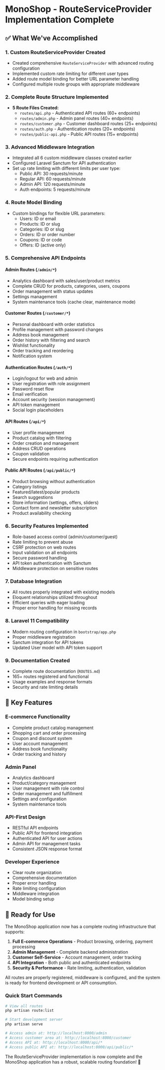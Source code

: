 # MonoShop - RouteServiceProvider Implementation Complete

## ✅ What We've Accomplished

### 1. **Custom RouteServiceProvider Created**
- Created comprehensive `RouteServiceProvider` with advanced routing configuration
- Implemented custom rate limiting for different user types
- Added route model binding for better URL parameter handling
- Configured multiple route groups with appropriate middleware

### 2. **Complete Route Structure Implemented**
- **5 Route Files Created:**
  - `routes/api.php` - Authenticated API routes (60+ endpoints)
  - `routes/admin.php` - Admin panel routes (40+ endpoints) 
  - `routes/customer.php` - Customer dashboard routes (25+ endpoints)
  - `routes/auth.php` - Authentication routes (20+ endpoints)
  - `routes/public-api.php` - Public API routes (15+ endpoints)

### 3. **Advanced Middleware Integration**
- Integrated all 6 custom middleware classes created earlier
- Configured Laravel Sanctum for API authentication
- Set up rate limiting with different limits per user type:
  - Public API: 30 requests/minute
  - Regular API: 60 requests/minute  
  - Admin API: 120 requests/minute
  - Auth endpoints: 5 requests/minute

### 4. **Route Model Binding**
- Custom bindings for flexible URL parameters:
  - Users: ID or email
  - Products: ID or slug
  - Categories: ID or slug
  - Orders: ID or order number
  - Coupons: ID or code
  - Offers: ID (active only)

### 5. **Comprehensive API Endpoints**

#### **Admin Routes (`/admin/*`)**
- Analytics dashboard with sales/user/product metrics
- Complete CRUD for products, categories, users, coupons
- Order management with status updates
- Settings management
- System maintenance tools (cache clear, maintenance mode)

#### **Customer Routes (`/customer/*`)**
- Personal dashboard with order statistics
- Profile management with password changes
- Address book management
- Order history with filtering and search
- Wishlist functionality
- Order tracking and reordering
- Notification system

#### **Authentication Routes (`/auth/*`)**
- Login/logout for web and admin
- User registration with role assignment
- Password reset flow
- Email verification
- Account security (session management)
- API token management
- Social login placeholders

#### **API Routes (`/api/*`)**
- User profile management
- Product catalog with filtering
- Order creation and management
- Address CRUD operations
- Coupon validation
- Secure endpoints requiring authentication

#### **Public API Routes (`/api/public/*`)**
- Product browsing without authentication
- Category listings
- Featured/latest/popular products
- Search suggestions
- Store information (settings, offers, sliders)
- Contact form and newsletter subscription
- Product availability checking

### 6. **Security Features Implemented**
- Role-based access control (admin/customer/guest)
- Rate limiting to prevent abuse
- CSRF protection on web routes
- Input validation on all endpoints
- Secure password handling
- API token authentication with Sanctum
- Middleware protection on sensitive routes

### 7. **Database Integration**
- All routes properly integrated with existing models
- Eloquent relationships utilized throughout
- Efficient queries with eager loading
- Proper error handling for missing records

### 8. **Laravel 11 Compatibility**
- Modern routing configuration in `bootstrap/app.php`
- Proper middleware registration
- Sanctum integration for API tokens
- Updated User model with API token support

### 9. **Documentation Created**
- Complete route documentation (`ROUTES.md`)
- 165+ routes registered and functional
- Usage examples and response formats
- Security and rate limiting details

## 🎯 Key Features

### **E-commerce Functionality**
- Complete product catalog management
- Shopping cart and order processing
- Coupon and discount system
- User account management
- Address book functionality
- Order tracking and history

### **Admin Panel**
- Analytics dashboard
- Product/category management
- User management with role control
- Order management and fulfillment
- Settings and configuration
- System maintenance tools

### **API-First Design**
- RESTful API endpoints
- Public API for frontend integration
- Authenticated API for user actions
- Admin API for management tasks
- Consistent JSON response format

### **Developer Experience**
- Clear route organization
- Comprehensive documentation
- Proper error handling
- Rate limiting configuration
- Middleware integration
- Model binding setup

## 🚀 Ready for Use

The MonoShop application now has a complete routing infrastructure that supports:

1. **Full E-commerce Operations** - Product browsing, ordering, payment processing
2. **Admin Management** - Complete backend administration
3. **Customer Self-Service** - Account management, order tracking
4. **API Integration** - Both public and authenticated endpoints
5. **Security & Performance** - Rate limiting, authentication, validation

All routes are properly registered, middleware is configured, and the system is ready for frontend development or API consumption.

### **Quick Start Commands**
```bash
# View all routes
php artisan route:list

# Start development server
php artisan serve

# Access admin at: http://localhost:8000/admin
# Access customer area at: http://localhost:8000/customer
# Access API at: http://localhost:8000/api/*
# Access public API at: http://localhost:8000/api/public/*
```

The RouteServiceProvider implementation is now complete and the MonoShop application has a robust, scalable routing foundation! 🎉
